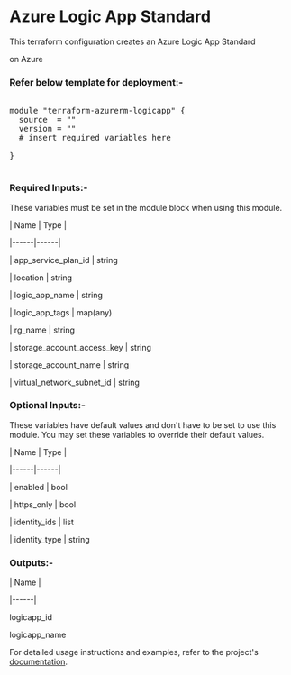 # Azure Logic App Standard


This terraform configuration creates an  Azure Logic App Standard

on Azure

### Refer below template for deployment:-


<pre>

module "terraform-azurerm-logicapp" {
  source  = ""
  version = ""
  # insert required variables here

}

</pre>


### Required Inputs:-


These variables must be set in the module block when using this module.


| Name | Type |

|------|------|

| app_service_plan_id | string

| location | string

| logic_app_name | string

| logic_app_tags | map(any)

| rg_name | string

| storage_account_access_key | string

| storage_account_name | string

| virtual_network_subnet_id | string


### Optional Inputs:-


These variables have default values and don't have to be set to use this module. You may set these variables to override their default values.


| Name | Type |

|------|------|

| enabled | bool

| https_only | bool

| identity_ids | list

| identity_type | string


### Outputs:-


| Name |

|------|

logicapp_id

logicapp_name


For detailed usage instructions and examples, refer to the project's [documentation](https://registry.terraform.io/providers/hashicorp/azurerm/latest/docs/resources/logic_app_standard).
